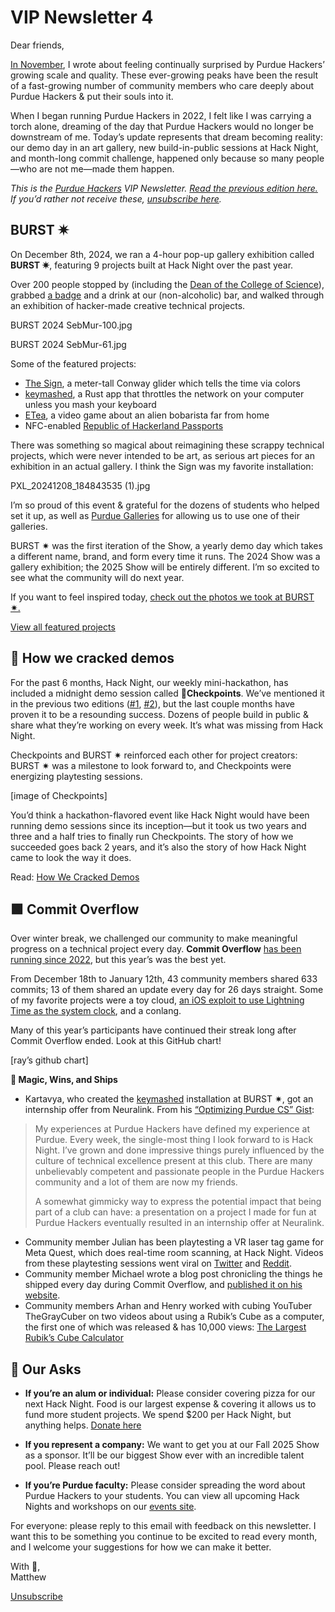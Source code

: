 # VIP Newsletter 4

Dear friends,

[In November](https://blog.purduehackers.com/vip-newsletter/the-highest-peaks-yet), I wrote about feeling continually surprised by Purdue Hackers’ growing scale and quality. These ever-growing peaks have been the result of a fast-growing number of community members who care deeply about Purdue Hackers & put their souls into it.

When I began running Purdue Hackers in 2022, I felt like I was carrying a torch alone, dreaming of the day that Purdue Hackers would no longer be downstream of me. Today’s update represents that dream becoming reality: our demo day in an art gallery, new build-in-public sessions at Hack Night, and month-long commit challenge, happened only because so many people—who are not me—made them happen.

_This is the_ [_Purdue Hackers_](https://purduehackers.com) _VIP Newsletter._ [_Read the previous edition here._](https://blog.purduehackers.com/vip-newsletter/the-highest-peaks-yet) _If you’d rather not receive these,_ [_unsubscribe here_](https://docs.google.com/forms/d/e/1FAIpQLSff6JvHc7istmPqk63lkCHtqOlkoQR8bxjn-rj_aKsEXlvMRg/viewform)_._

## BURST ✷

On December 8th, 2024, we ran a 4-hour pop-up gallery exhibition called **BURST ✷**, featuring 9 projects built at Hack Night over the past year.

Over 200 people stopped by (including the [Dean of the College of Science](https://www.linkedin.com/posts/lucy-flesch-7b8799301_burst-student-made-creative-technical-activity-7275147902383976449-q8ru)), grabbed [a badge](https://blog.purduehackers.com/posts/the-best-badge) and a drink at our (non-alcoholic) bar, and walked through an exhibition of hacker-made creative technical projects.

BURST 2024 SebMur-100.jpg

BURST 2024 SebMur-61.jpg

Some of the featured projects:

* [The Sign](https://blog.purduehackers.com/posts/sign), a meter-tall Conway glider which tells the time via colors
* [keymashed](https://github.com/kartva/keymashed), a Rust app that throttles the network on your computer unless you mash your keyboard
* [ETea](https://store.steampowered.com/app/3085040/ETea/), a video game about an alien bobarista far from home
* NFC-enabled [Republic of Hackerland Passports](https://blog.purduehackers.com/posts/papers-please)

There was something so magical about reimagining these scrappy technical projects, which were never intended to be art, as serious art pieces for an exhibition in an actual gallery. I think the Sign was my favorite installation:

PXL_20241208_184843535 (1).jpg

I’m so proud of this event & grateful for the dozens of students who helped set it up, as well as [Purdue Galleries](https://www.cla.purdue.edu/academic/rueffschool/galleries/) for allowing us to use one of their galleries.

BURST ✷ was the first iteration of the Show, a yearly demo day which takes a different name, brand, and form every time it runs. The 2024 Show was a gallery exhibition; the 2025 Show will be entirely different. I’m so excited to see what the community will do next year.

If you want to feel inspired today, [check out the photos we took at BURST ✷.](https://drive.google.com/drive/folders/1G-i7CHLLMjMnGWK8lWlWlEmuW2TTFF-P?usp=sharing)

[View all featured projects](https://burst.purduehackers.com/)

## 🏁 How we cracked demos

For the past 6 months, Hack Night, our weekly mini-hackathon, has included a midnight demo session called **🏁Checkpoints**. We’ve mentioned it in the previous two editions ([#1](https://blog.purduehackers.com/vip-newsletter/the-highest-peaks-yet), [#2](https://blog.purduehackers.com/vip-newsletter/the-plan-is-in-motion)), but the last couple months have proven it to be a resounding success. Dozens of people build in public & share what they’re working on every week. It’s what was missing from Hack Night.

Checkpoints and BURST ✷ reinforced each other for project creators: BURST ✷ was a milestone to look forward to, and Checkpoints were energizing playtesting sessions.

[image of Checkpoints]

You’d think a hackathon-flavored event like Hack Night would have been running demo sessions since its inception—but it took us two years and three and a half tries to finally run Checkpoints. The story of how we succeeded goes back 2 years, and it’s also the story of how Hack Night came to look the way it does.

Read: [How We Cracked Demos](https://blog.purduehackers.com/posts/how-we-cracked-demos)

## 🟩 Commit Overflow

Over winter break, we challenged our community to make meaningful progress on a technical project every day. **Commit Overflow** [has been running since 2022](https://blog.purduehackers.com/posts/commit-overflow-2023), but this year’s was the best yet.

From December 18th to January 12th, 43 community members shared 633 commits; 13 of them shared an update every day for 26 days straight. Some of my favorite projects were a toy cloud, [an iOS exploit to use Lightning Time as the system clock](https://github.com/leminlimez/LightningTime), and a conlang.

Many of this year’s participants have continued their streak long after Commit Overflow ended. Look at this GitHub chart!

[ray’s github chart]

**🚢 Magic, Wins, and Ships**

* Kartavya, who created the [keymashed](https://github.com/kartva/keymashed) installation at BURST ✷, got an internship offer from Neuralink. From his [“Optimizing Purdue CS” Gist](https://gist.github.com/kartva/30c528420d68869dbcf376cd028fe038):
> My experiences at Purdue Hackers have defined my experience at Purdue. Every week, the single-most thing I look forward to is Hack Night. I’ve grown and done impressive things purely influenced by the culture of technical excellence present at this club. There are many unbelievably competent and passionate people in the Purdue Hackers community and a lot of them are now my friends.
> 
> A somewhat gimmicky way to express the potential impact that being part of a club can have: a presentation on a project I made for fun at Purdue Hackers eventually resulted in an internship offer at Neuralink.
* Community member Julian has been playtesting a VR laser tag game for Meta Quest, which does real-time room scanning, at Hack Night. Videos from these playtesting sessions went viral on [Twitter](https://x.com/trev3d/status/1878857186220412955?t=Z9UdRoN_h44ot7GMoZ3EkQ&s=19) and [Reddit](https://www.reddit.com/r/OculusQuest/comments/1i58p6b/testing_my_lasertag_game_with_some_friends/?rdt=40409).
* Community member Michael wrote a blog post chronicling the things he shipped every day during Commit Overflow, and [published it on his website](https://shad.moe/posts/3lhbw3a4tis2r/).
* Community members Arhan and Henry worked with cubing YouTuber TheGrayCuber on two videos about using a Rubik’s Cube as a computer, the first one of which was released & has 10,000 views: [The Largest Rubik’s Cube Calculator](https://youtu.be/Dq4z--4pVFY?si=ep8uX_DUT8QMEpQZ)

## 📣 Our Asks

* **If you’re an alum or individual:** Please consider covering pizza for our next Hack Night. Food is our largest expense & covering it allows us to fund more student projects. We spend $200 per Hack Night, but anything helps. [Donate here](https://hcb.hackclub.com/donations/start/purdue-hackers)
    
* **If you represent a company:** We want to get you at our Fall 2025 Show as a sponsor. It’ll be our biggest Show ever with an incredible talent pool. Please reach out!
    
* **If you’re Purdue faculty:** Please consider spreading the word about Purdue Hackers to your students. You can view all upcoming Hack Nights and workshops on our [events site](https://events.purduehackers.com).

For everyone: please reply to this email with feedback on this newsletter. I want this to be something you continue to be excited to read every month, and I welcome your suggestions for how we can make it better.

With 💛,<br/>
Matthew

[Unsubscribe](https://docs.google.com/forms/d/e/1FAIpQLSff6JvHc7istmPqk63lkCHtqOlkoQR8bxjn-rj_aKsEXlvMRg/viewform)